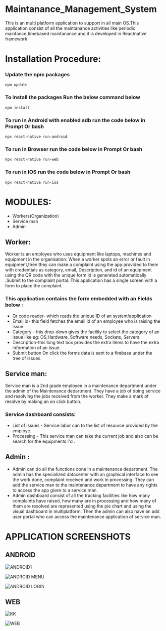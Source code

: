 # Maintanance_Management_System
This is an multi platform application to support in all main OS.This application consist of all the maintanance activities like periodic maintance,timebased maintanance and it is developed in Reactnative framework.


# Installation Procedure:

### Update the npm packages
```
npm update
```

### To install the packages Run the below command below
```
npm install
```

### To run in Android with enabled adb run the code below in Prompt Or bash
```
npx react-native run-android
```

### To run in Browser run the code below in Prompt Or bash
```
npx react-native run-web
```

### To run in IOS run the code below in Prompt Or bash
```
npx react-native run-ios
```


# MODULES:
- Workers(Organization) 
- Service man
- Admin

## Worker:
Worker is an employee who uses equipment like laptops, machines and equipment in the organisation.  When a worker spots an error or fault in equipment,then they can make a complaint using the app provided to them with credentials as category, email, Description, and id of an equipment using the QR code with the unique form id is generated automatically .Submit to the complaint portal. This application has a single screen with a form to place the complaint.

### This application contains the form embedded with an Fields below :
- Qr code reader- which reads the unique ID of an system/application
- Email id- this field fetches the email id of an employee who is raising the issue. 
- Category - this drop-down gives the facility to select the category of an issue like eg: OS,Hardware, Software needs, Sockets, Servers. 
- Description-this long text box provides the extra items to have the extra information of an issue. 
- Submit button On click the forms data is sent to a firebase under the tree of issues. 

## Service man:
Service man is a 2nd grade employee in a maintenance department under the admin of the Maintenance department. They have a job of doing service and resolving the jobs received from the worker. They make a mark of resolve by making an on click button.

### Service dashboard consists: 
- List of issues - Service labor can to the list of resource provided by the employe.
- Processing - This service man can take the current job and also can be search for the equipments I'd .

## Admin :
- Admin can do all the functions done in a maintenance department. The admin has the specialized datacenter with an graphical interface to see the work done, complaint received and work in processing. They can add the service man to the maintenance department to have any rights to access the app given to a service man. 
- Admin dashboard consist of all the tracking facilities like how many complaints have raised, how many are in processing and how many of them are resolved are represented using the pie chart and using the visual dashboard in multiplatform. Then the admin can also have an add user portal who can access the maintenance application of service man. 

# APPLICATION SCREENSHOTS
## ANDROID
![ANDROID1](https://user-images.githubusercontent.com/37392779/119343283-dabe3b00-bcb3-11eb-8aef-ac76d0d50b13.jpg)

![ANDROID MENU](https://user-images.githubusercontent.com/37392779/119343351-f295bf00-bcb3-11eb-9c95-b129fd49ead2.jpg)

![ANDROID LOGIN](https://user-images.githubusercontent.com/37392779/119343330-ea3d8400-bcb3-11eb-9bfc-d15f881a1836.jpg)

## WEB

![KK](https://user-images.githubusercontent.com/37392779/119343506-2b359880-bcb4-11eb-8932-bb2dfac63ffe.png)


![WEB](https://user-images.githubusercontent.com/37392779/119343403-04776200-bcb4-11eb-80d3-458417042533.png)


